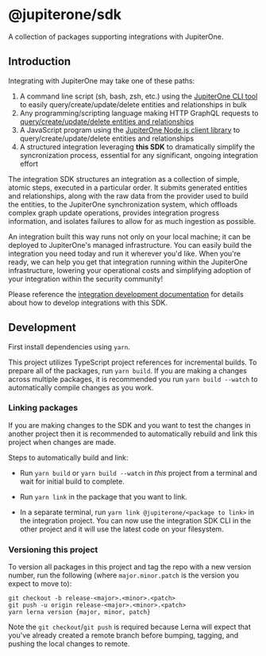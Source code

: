 # @jupiterone/sdk

A collection of packages supporting integrations with JupiterOne.

## Introduction

Integrating with JupiterOne may take one of these paths:

1. A command line script (sh, bash, zsh, etc.) using the [JupiterOne CLI
   tool][2] to easily query/create/update/delete entities and relationships in
   bulk
1. Any programming/scripting language making HTTP GraphQL requests to
   [query/create/update/delete entities and relationships][1]
1. A JavaScript program using the [JupiterOne Node.js client library][2] to
   query/create/update/delete entities and relationships
1. A structured integration leveraging **this SDK** to dramatically simplify the
   syncronization process, essential for any significant, ongoing integration
   effort

The integration SDK structures an integration as a collection of simple, atomic
steps, executed in a particular order. It submits generated entities and
relationships, along with the raw data from the provider used to build the
entities, to the JupiterOne synchronization system, which offloads complex graph
update operations, provides integration progress information, and isolates
failures to allow for as much ingestion as possible.

An integration built this way runs not only on your local machine; it can be
deployed to JupiterOne's managed infrastructure. You can easily build the
integration you need today and run it wherever you'd like. When you're ready, we
can help you get that integration running within the JupiterOne infrastructure,
lowering your operational costs and simplifying adoption of your integration
within the security community!

Please reference the
[integration development documentation](docs/integrations/development.md) for
details about how to develop integrations with this SDK.

## Development

First install dependencies using `yarn`.

This project utilizes TypeScript project references for incremental builds. To
prepare all of the packages, run `yarn build`. If you are making a changes
across multiple packages, it is recommended you run `yarn build --watch` to
automatically compile changes as you work.

### Linking packages

If you are making changes to the SDK and you want to test the changes in another
project then it is recommended to automatically rebuild and link this project
when changes are made.

Steps to automatically build and link:

- Run `yarn build` or `yarn build --watch` in _this_ project from a terminal and
  wait for initial build to complete.

- Run `yarn link` in the package that you want to link.

- In a separate terminal, run `yarn link @jupiterone/<package to link>` in the
  integration project. You can now use the integration SDK CLI in the other
  project and it will use the latest code on your filesystem.

### Versioning this project

To version all packages in this project and tag the repo with a new version
number, run the following (where `major.minor.patch` is the version you expect
to move to):

```shell
git checkout -b release-<major>.<minor>.<patch>
git push -u origin release-<major>.<minor>.<patch>
yarn lerna version {major, minor, patch}
```

Note the `git checkout`/`git push` is required because Lerna will expect that
you've already created a remote branch before bumping, tagging, and pushing the
local changes to remote.

[1]:
  https://support.jupiterone.io/hc/en-us/articles/360022722094-JupiterOne-Platform-API
[2]: https://github.com/JupiterOne/jupiterone-client-nodejs
